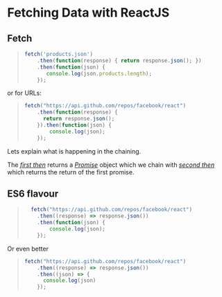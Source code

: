 # Fetching Data with ReactJS

## Fetch

> ```javascript
> fetch('products.json')
>     .then(function(response) { return response.json(); })
>     .then(function(json) {
>        console.log(json.products.length);
>     });
> ```

or for URLs:

> ```javascript
> fetch("https://api.github.com/repos/facebook/react")
>     .then(function(response) {
>       return response.json();
>     }).then(function(json) {
>         console.log(json);
>     });
> ```

Lets explain what is happening in the chaining.

The *<u>first then</u>*  returns a *<u>Promise</u>* object which we chain with <u>*second then*</u> which returns the return of the first promise.

## ES6 flavour

> ```javascript
>   fetch("https://api.github.com/repos/facebook/react")
>     .then((response) => response.json())
>     .then(function(json) {
>         console.log(json);
>     });
> ```

Or even better

> ```javascript
> fetch("https://api.github.com/repos/facebook/react")
>     .then((response) => response.json())
>     .then((json) => {
>       console.log(json)
>     });
> ```